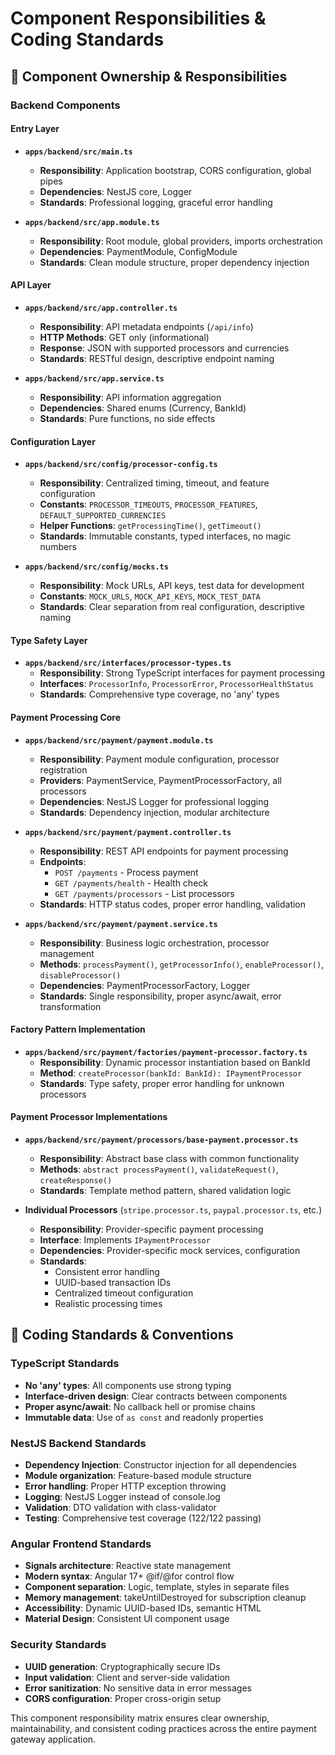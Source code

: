 # Component Responsibilities & Coding Standards

## 🎯 **Component Ownership & Responsibilities**

### **Backend Components**

#### **Entry Layer**
- **`apps/backend/src/main.ts`**
  - **Responsibility**: Application bootstrap, CORS configuration, global pipes
  - **Dependencies**: NestJS core, Logger
  - **Standards**: Professional logging, graceful error handling

- **`apps/backend/src/app.module.ts`**  
  - **Responsibility**: Root module, global providers, imports orchestration
  - **Dependencies**: PaymentModule, ConfigModule
  - **Standards**: Clean module structure, proper dependency injection

#### **API Layer**
- **`apps/backend/src/app.controller.ts`**
  - **Responsibility**: API metadata endpoints (`/api/info`)
  - **HTTP Methods**: GET only (informational)
  - **Response**: JSON with supported processors and currencies
  - **Standards**: RESTful design, descriptive endpoint naming

- **`apps/backend/src/app.service.ts`**
  - **Responsibility**: API information aggregation
  - **Dependencies**: Shared enums (Currency, BankId)
  - **Standards**: Pure functions, no side effects

#### **Configuration Layer**
- **`apps/backend/src/config/processor-config.ts`**
  - **Responsibility**: Centralized timing, timeout, and feature configuration
  - **Constants**: `PROCESSOR_TIMEOUTS`, `PROCESSOR_FEATURES`, `DEFAULT_SUPPORTED_CURRENCIES`
  - **Helper Functions**: `getProcessingTime()`, `getTimeout()`
  - **Standards**: Immutable constants, typed interfaces, no magic numbers

- **`apps/backend/src/config/mocks.ts`**
  - **Responsibility**: Mock URLs, API keys, test data for development
  - **Constants**: `MOCK_URLS`, `MOCK_API_KEYS`, `MOCK_TEST_DATA`
  - **Standards**: Clear separation from real configuration, descriptive naming

#### **Type Safety Layer**
- **`apps/backend/src/interfaces/processor-types.ts`**
  - **Responsibility**: Strong TypeScript interfaces for payment processing
  - **Interfaces**: `ProcessorInfo`, `ProcessorError`, `ProcessorHealthStatus`
  - **Standards**: Comprehensive type coverage, no 'any' types

#### **Payment Processing Core**
- **`apps/backend/src/payment/payment.module.ts`**
  - **Responsibility**: Payment module configuration, processor registration
  - **Providers**: PaymentService, PaymentProcessorFactory, all processors
  - **Dependencies**: NestJS Logger for professional logging
  - **Standards**: Dependency injection, modular architecture

- **`apps/backend/src/payment/payment.controller.ts`**
  - **Responsibility**: REST API endpoints for payment processing
  - **Endpoints**: 
    - `POST /payments` - Process payment
    - `GET /payments/health` - Health check
    - `GET /payments/processors` - List processors
  - **Standards**: HTTP status codes, proper error handling, validation

- **`apps/backend/src/payment/payment.service.ts`**
  - **Responsibility**: Business logic orchestration, processor management
  - **Methods**: `processPayment()`, `getProcessorInfo()`, `enableProcessor()`, `disableProcessor()`
  - **Dependencies**: PaymentProcessorFactory, Logger
  - **Standards**: Single responsibility, proper async/await, error transformation

#### **Factory Pattern Implementation**
- **`apps/backend/src/payment/factories/payment-processor.factory.ts`**
  - **Responsibility**: Dynamic processor instantiation based on BankId
  - **Method**: `createProcessor(bankId: BankId): IPaymentProcessor`
  - **Standards**: Type safety, proper error handling for unknown processors

#### **Payment Processor Implementations**
- **`apps/backend/src/payment/processors/base-payment.processor.ts`**
  - **Responsibility**: Abstract base class with common functionality
  - **Methods**: `abstract processPayment()`, `validateRequest()`, `createResponse()`
  - **Standards**: Template method pattern, shared validation logic

- **Individual Processors** (`stripe.processor.ts`, `paypal.processor.ts`, etc.)
  - **Responsibility**: Provider-specific payment processing
  - **Interface**: Implements `IPaymentProcessor`
  - **Dependencies**: Provider-specific mock services, configuration
  - **Standards**: 
    - Consistent error handling
    - UUID-based transaction IDs
    - Centralized timeout configuration
    - Realistic processing times

## 🎯 **Coding Standards & Conventions**

### **TypeScript Standards**
- **No 'any' types**: All components use strong typing
- **Interface-driven design**: Clear contracts between components
- **Proper async/await**: No callback hell or promise chains
- **Immutable data**: Use of `as const` and readonly properties

### **NestJS Backend Standards**
- **Dependency Injection**: Constructor injection for all dependencies
- **Module organization**: Feature-based module structure
- **Error handling**: Proper HTTP exception throwing
- **Logging**: NestJS Logger instead of console.log
- **Validation**: DTO validation with class-validator
- **Testing**: Comprehensive test coverage (122/122 passing)

### **Angular Frontend Standards**
- **Signals architecture**: Reactive state management
- **Modern syntax**: Angular 17+ @if/@for control flow
- **Component separation**: Logic, template, styles in separate files
- **Memory management**: takeUntilDestroyed for subscription cleanup
- **Accessibility**: Dynamic UUID-based IDs, semantic HTML
- **Material Design**: Consistent UI component usage

### **Security Standards**
- **UUID generation**: Cryptographically secure IDs
- **Input validation**: Client and server-side validation
- **Error sanitization**: No sensitive data in error messages
- **CORS configuration**: Proper cross-origin setup

This component responsibility matrix ensures clear ownership, maintainability, and consistent coding practices across the entire payment gateway application.
